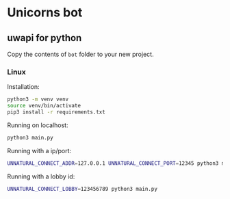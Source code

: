 # Unicorns bot

## uwapi for python

Copy the contents of `bot` folder to your new project.

### Linux

Installation:
```bash
python3 -m venv venv
source venv/bin/activate
pip3 install -r requirements.txt
```

Running on localhost:
```bash
python3 main.py
```

Running with a ip/port:
```bash
UNNATURAL_CONNECT_ADDR=127.0.0.1 UNNATURAL_CONNECT_PORT=12345 python3 main.py
```

Running with a lobby id:
```bash
UNNATURAL_CONNECT_LOBBY=123456789 python3 main.py
```